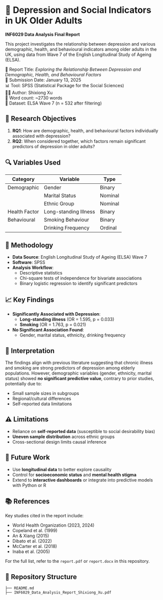 # 📘 Depression and Social Indicators in UK Older Adults  
**INF6029 Data Analysis Final Report**

This project investigates the relationship between depression and various demographic, health, and behavioural indicators among older adults in the UK, using data from Wave 7 of the English Longitudinal Study of Ageing (ELSA).

📄 Report Title: *Exploring the Relationship Between Depression and Demographic, Health, and Behavioural Factors*  
📅 Submission Date: January 13, 2025  
📊 Tool: SPSS (Statistical Package for the Social Sciences)  
🧑‍💻 Author: Shixiong Xu  
📝 Word count: ~2730 words  
📁 Dataset: ELSA Wave 7 (n = 532 after filtering)

## 🧠 Research Objectives

1. **RQ1**: How are demographic, health, and behavioural factors individually associated with depression?
2. **RQ2**: When considered together, which factors remain significant predictors of depression in older adults?

## 🔍 Variables Used

| Category          | Variable               | Type     |
|-------------------|------------------------|----------|
| Demographic       | Gender                 | Binary   |
|                   | Marital Status         | Nominal  |
|                   | Ethnic Group           | Nominal  |
| Health Factor     | Long-standing Illness  | Binary   |
| Behavioural       | Smoking Behaviour      | Binary   |
|                   | Drinking Frequency     | Ordinal  |

## 🧪 Methodology

- **Data Source**: English Longitudinal Study of Ageing (ELSA) Wave 7  
- **Software**: SPSS  
- **Analysis Workflow**:
  - Descriptive statistics
  - Chi-square tests of independence for bivariate associations
  - Binary logistic regression to identify significant predictors

## 📈 Key Findings
- **Significantly Associated with Depression**:
  - **Long-standing illness** (OR = 1.595, p = 0.033)
  - **Smoking** (OR = 1.763, p = 0.021)
- **No Significant Association Found**:
  - Gender, marital status, ethnicity, drinking frequency

## 🔬 Interpretation
The findings align with previous literature suggesting that chronic illness and smoking are strong predictors of depression among elderly populations. However, demographic variables (gender, ethnicity, marital status) showed **no significant predictive value**, contrary to prior studies, potentially due to:
- Small sample sizes in subgroups
- Regional/cultural differences
- Self-reported data limitations

## ⚠️ Limitations
- Reliance on **self-reported data** (susceptible to social desirability bias)
- **Uneven sample distribution** across ethnic groups
- Cross-sectional design limits causal inference

## 🧭 Future Work
- Use **longitudinal data** to better explore causality
- Control for **socioeconomic status** and **mental health stigma**
- Extend to **interactive dashboards** or integrate into predictive models with Python or R

## 📚 References
Key studies cited in the report include:
- World Health Organization (2023, 2024)
- Copeland et al. (1999)
- An & Xiang (2015)
- Dibato et al. (2022)
- McCarter et al. (2018)
- Inaba et al. (2005)

For the full list, refer to the `report.pdf` or `report.docx` in this repository.

## 📂 Repository Structure
```plaintext
├── README.md
├── INF6029_Data_Analysis_Report_Shixiong_Xu.pdf
